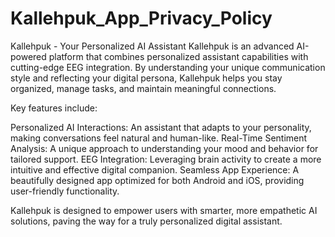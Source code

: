 # Kallehpuk_App_Privacy_Policy
Kallehpuk - Your Personalized AI Assistant
Kallehpuk is an advanced AI-powered platform that combines personalized assistant capabilities with cutting-edge EEG integration. By understanding your unique communication style and reflecting your digital persona, Kallehpuk helps you stay organized, manage tasks, and maintain meaningful connections.

Key features include:

Personalized AI Interactions: An assistant that adapts to your personality, making conversations feel natural and human-like.
Real-Time Sentiment Analysis: A unique approach to understanding your mood and behavior for tailored support.
EEG Integration: Leveraging brain activity to create a more intuitive and effective digital companion.
Seamless App Experience: A beautifully designed app optimized for both Android and iOS, providing user-friendly functionality.

Kallehpuk is designed to empower users with smarter, more empathetic AI solutions, paving the way for a truly personalized digital assistant.
